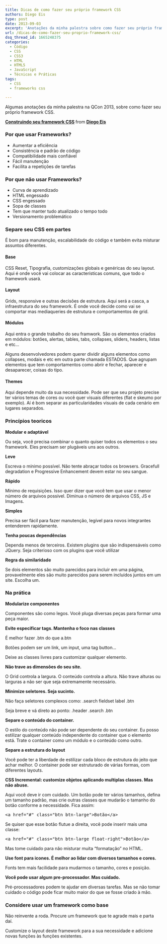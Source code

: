 ```yaml
---
title: Dicas de como fazer seu próprio framework CSS
authors: Diego Eis
type: post
date: 2013-09-03
excerpt: 'Anotações da minha palestra sobre como fazer seu próprio framework CSS. '
url: /dicas-de-como-fazer-seu-proprio-framework-css/
dsq_thread_id: 1665248375
categories:
  - Código
  - CSS
  - CSS3
  - HTML
  - HTML5
  - JavaScript
  - Técnicas e Práticas
tags:
  - CSS
  - frameworks css

---
```

Algumas anotações da minha palestra na QCon 2013, sobre como fazer seu próprio framework CSS.



<p style="margin-bottom:5px">
  <strong> <a href="https://www.slideshare.net/diegoeis/frameworks-css2" title="Construindo seu framework CSS" target="_blank">Construindo seu framework CSS</a> </strong> from <strong><a href="http://www.slideshare.net/diegoeis" target="_blank">Diego Eis</a></strong>
</p>

### Por que usar Frameworks?

  * Aumentar a eficiência
  * Consistência e padrão de código
  * Compatibilidade mais confiável
  * Fácil manutenção
  * Facilita a repetições de tarefas

### Por que não usar Frameworks?

  * Curva de aprendizado
  * HTML engessado
  * CSS engessado
  * Sopa de classes
  * Tem que manter tudo atualizado o tempo todo
  * Versionamento problemático

### Separe seu CSS em partes

É bom para manutenção, escalabilidade do código e também evita misturar assuntos diferentes.

#### Base

CSS Reset, Tipografia, customizações globais e genéricas do seu layout. Aqui é onde você vai colocar as características comuns, que todo o framework usará.

#### Layout

Grids, responsive e outras decisões de estrutura. Aqui será a casca, a infraestrutura do seu framework. É onde você decide como vai se comportar mas mediaqueries de estrutura e comportamentos de grid.

#### Módulos

Aqui entra o grande trabalho do seu framwork. São os elementos criados em módulos: botões, alertas, tables, tabs, collapses, sliders, headers, listas e etc… 

Alguns desenvolvedores podem querer dividir alguns elementos como collapses, modais e etc em outra parte chamada ESTADOS. Que agrupam elementos que tem comportamentos como abrir e fechar, aparecer e desaparecer, coisas do tipo.

#### Themes

Aqui depende muito da sua necessidade. Pode ser que seu projeto precise ter vários temas de cores ou você quer visuais diferentes (flat e skeumo por exemplo). Aí é bom separar as particularidades visuais de cada cenário em lugares separados.

### Princípios teoricos

**Modular e adaptável**
  
Ou seja, você precisa combinar o quanto quiser todos os elementos o seu framework. Eles precisam ser plugáveis uns aos outros.

**Leve**
  
Escreva o mínimo possível. Não tente abraçar todos os browsers. Gracefull degradation e Progressive Enhancement devem estar no seu sangue.

**Rápido**
  
Mínimo de requisições. Isso quer dizer que você tem que usar o menor número de arquivos possível. Diminua o número de arquivos CSS, JS e Imagens.

**Simples**
  
Precisa ser fácil para fazer manutenção, legível para novos integrantes entenderem rapidamente.

**Tenha poucas dependências**
  
Dependa menos de terceiros. Existem plugins que são indispensáveis como JQuery. Seja criterioso com os plugins que você utilizar

**Regra da similaridade**
  
Se dois elementos são muito parecidos para incluir em uma página, provavelmente eles são muito parecidos para serem incluídos juntos em um site. Escolha um.

### Na prática

**Modularize componentes**
  
Componentes são como legos. Você pluga diversas peças para formar uma peça maior. 

**Evite especificar tags. Mantenha o foco nas classes**
  
É melhor fazer .btn do que a.btn
  
Botões podem ser um link, um input, uma tag button…
  
Deixe as classes livres para customizar qualquer elemento.

**Não trave as dimensões do seu site.**
  
O Grid controla a largura. O conteúdo controla a altura. Não trave alturas ou larguras a não ser que seja extremamente necessário. 

**Minimize seletores. Seja sucinto.**
  
Não faça seletores complexos como: .search fieldset label .btn
  
Seja breve e vá direto ao ponto: .header .search .btn

**Separe o conteúdo do container.**
  
O estilo do conteúdo não pode ser dependente do seu container. Eu posso estilizar qualquer conteúdo independente do container que o elemento está. Trate o container como um módulo e o conteúdo como outro.

**Separe a estrutura do layout**
  
Você pode ter a liberdade de estilizar cada bloco de estrutura do jeito que achar melhor. O container pode ser estruturado de várias formas, com diferentes layouts.

**CSS Incremental: customize objetos aplicando multiplas classes. Mas não abuse.**
  
Aqui você deve ir com cuidado. Um botão pode ter vários tamanhos, defina um tamanho padrão, mas crie outras classes que mudarão o tamanho do botão conforme a necessidade. Fica assim:

<pre class="lang-html">&lt;a href="#" class="btn btn-large"&gt;Bot&atilde;o&lt;/a&gt;
</pre>

Se quiser que esse botão flutue a direita, você pode inserir mais uma classe:

<pre class="lang-html">&lt;a href="#" class="btn btn-large float-right"&gt;Bot&atilde;o&lt;/a&gt;
</pre>

Mas tome cuidado para não misturar muita &#8220;formatação&#8221; no HTML.

**Use font para icones. É melhor ao lidar com diversos tamanhos e cores.**
  
Fonts tem mais facilidade para mudarmos o tamanho, cores e posição. 

**Você pode usar algum pre-processador. Mas cuidado.**
  
Pré-processadores podem te ajudar em diversas tarefas. Mas se não tomar cuidado o código pode ficar muito maior do que se fosse criado à mão.

### Considere usar um framework como base

Não reinvente a roda. Procure um framework que te agrade mais e parta daí.
  
Customize o layout deste framework para a sua necessidade e adicione novas funções às funções existentes.